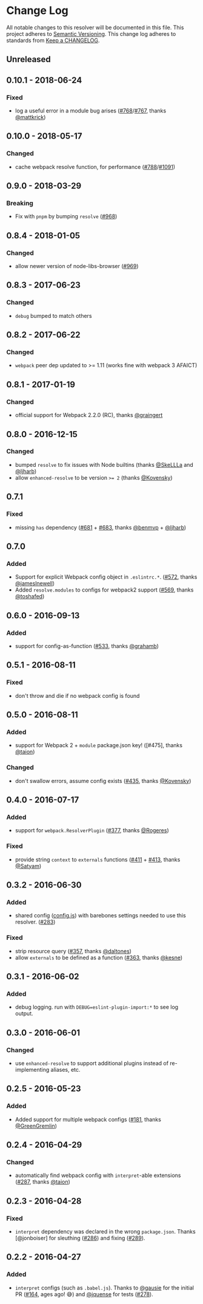 # Change Log
All notable changes to this resolver will be documented in this file.
This project adheres to [Semantic Versioning](http://semver.org/).
This change log adheres to standards from [Keep a CHANGELOG](http://keepachangelog.com).

## Unreleased

## 0.10.1 - 2018-06-24
### Fixed
- log a useful error in a module bug arises ([#768]/[#767], thanks [@mattkrick])

## 0.10.0 - 2018-05-17
### Changed
- cache webpack resolve function, for performance ([#788]/[#1091])

## 0.9.0 - 2018-03-29
### Breaking
- Fix with `pnpm` by bumping `resolve` ([#968])

## 0.8.4 - 2018-01-05
### Changed
- allow newer version of node-libs-browser ([#969])

## 0.8.3 - 2017-06-23
### Changed
- `debug` bumped to match others

## 0.8.2 - 2017-06-22
### Changed
- `webpack` peer dep updated to >= 1.11 (works fine with webpack 3 AFAICT)

## 0.8.1 - 2017-01-19
### Changed
- official support for Webpack 2.2.0 (RC), thanks [@graingert]

## 0.8.0 - 2016-12-15
### Changed
- bumped `resolve` to fix issues with Node builtins (thanks [@SkeLLLa] and [@ljharb])
- allow `enhanced-resolve` to be version `>= 2` (thanks [@Kovensky])

## 0.7.1
### Fixed
- missing `has` dependency ([#681] + [#683], thanks [@benmvp] + [@ljharb])

## 0.7.0
### Added
- Support for explicit Webpack config object in `.eslintrc.*`. ([#572], thanks [@jameslnewell])
- Added `resolve.modules` to configs for webpack2 support ([#569], thanks [@toshafed])

## 0.6.0 - 2016-09-13
### Added
- support for config-as-function ([#533], thanks [@grahamb])

## 0.5.1 - 2016-08-11
### Fixed
- don't throw and die if no webpack config is found

## 0.5.0 - 2016-08-11
### Added
- support for Webpack 2 + `module` package.json key! ([#475], thanks [@taion])

### Changed
- don't swallow errors, assume config exists ([#435], thanks [@Kovensky])

## 0.4.0 - 2016-07-17
### Added
- support for `webpack.ResolverPlugin` ([#377], thanks [@Rogeres])

### Fixed
- provide string `context` to `externals` functions ([#411] + [#413], thanks [@Satyam])

## 0.3.2 - 2016-06-30
### Added
- shared config ([config.js](./config.js)) with barebones settings needed to use this resolver. ([#283])

### Fixed
- strip resource query ([#357], thanks [@daltones])
- allow `externals` to be defined as a function ([#363], thanks [@kesne])

## 0.3.1 - 2016-06-02
### Added
- debug logging. run with `DEBUG=eslint-plugin-import:*` to see log output.

## 0.3.0 - 2016-06-01
### Changed
- use `enhanced-resolve` to support additional plugins instead of re-implementing
  aliases, etc.

## 0.2.5 - 2016-05-23
### Added
- Added support for multiple webpack configs ([#181], thanks [@GreenGremlin])

## 0.2.4 - 2016-04-29
### Changed
- automatically find webpack config with `interpret`-able extensions ([#287], thanks [@taion])

## 0.2.3 - 2016-04-28
### Fixed
- `interpret` dependency was declared in the wrong `package.json`.
   Thanks [@jonboiser] for sleuthing ([#286]) and fixing ([#289]).

## 0.2.2 - 2016-04-27
### Added
- `interpret` configs (such as `.babel.js`).
  Thanks to [@gausie] for the initial PR ([#164], ages ago! 😅) and [@jquense] for tests ([#278]).

[#1091]: https://github.com/benmosher/eslint-plugin-import/pull/1091
[#969]: https://github.com/benmosher/eslint-plugin-import/pull/969
[#968]: https://github.com/benmosher/eslint-plugin-import/pull/968
[#768]: https://github.com/benmosher/eslint-plugin-import/pull/768
[#683]: https://github.com/benmosher/eslint-plugin-import/pull/683
[#572]: https://github.com/benmosher/eslint-plugin-import/pull/572
[#569]: https://github.com/benmosher/eslint-plugin-import/pull/569
[#533]: https://github.com/benmosher/eslint-plugin-import/pull/533
[#413]: https://github.com/benmosher/eslint-plugin-import/pull/413
[#377]: https://github.com/benmosher/eslint-plugin-import/pull/377
[#363]: https://github.com/benmosher/eslint-plugin-import/pull/363
[#289]: https://github.com/benmosher/eslint-plugin-import/pull/289
[#287]: https://github.com/benmosher/eslint-plugin-import/pull/287
[#278]: https://github.com/benmosher/eslint-plugin-import/pull/278
[#181]: https://github.com/benmosher/eslint-plugin-import/pull/181
[#164]: https://github.com/benmosher/eslint-plugin-import/pull/164

[#788]: https://github.com/benmosher/eslint-plugin-import/issues/788
[#767]: https://github.com/benmosher/eslint-plugin-import/issues/767
[#681]: https://github.com/benmosher/eslint-plugin-import/issues/681
[#435]: https://github.com/benmosher/eslint-plugin-import/issues/435
[#411]: https://github.com/benmosher/eslint-plugin-import/issues/411
[#357]: https://github.com/benmosher/eslint-plugin-import/issues/357
[#286]: https://github.com/benmosher/eslint-plugin-import/issues/286
[#283]: https://github.com/benmosher/eslint-plugin-import/issues/283

[@gausie]: https://github.com/gausie
[@jquense]: https://github.com/jquense
[@taion]: https://github.com/taion
[@GreenGremlin]: https://github.com/GreenGremlin
[@daltones]: https://github.com/daltones
[@kesne]: https://github.com/kesne
[@Satyam]: https://github.com/Satyam
[@Rogeres]: https://github.com/Rogeres
[@Kovensky]: https://github.com/Kovensky
[@grahamb]: https://github.com/grahamb
[@jameslnewell]: https://github.com/jameslnewell
[@toshafed]: https://github.com/toshafed
[@benmvp]: https://github.com/benmvp
[@ljharb]: https://github.com/ljharb
[@SkeLLLa]: https://github.com/SkeLLLa
[@graingert]: https://github.com/graingert
[@mattkrick]: https://github.com/mattkrick
